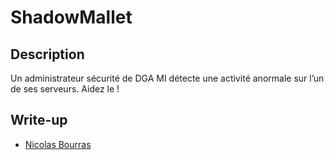 # ShadowMallet

## Description

Un administrateur sécurité de DGA MI détecte une activité anormale sur l’un de ses serveurs. Aidez le  !

## Write-up

- [Nicolas Bourras](https://nicolasb.fr/blog/writeup-dghack-shadowmallet/)

